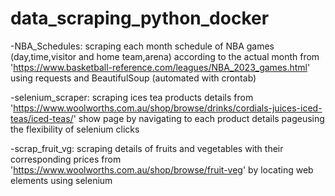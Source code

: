 # data_scraping_python_docker

-NBA_Schedules: scraping each month schedule of NBA games (day,time,visitor and home team,arena) according to the actual month from 'https://www.basketball-reference.com/leagues/NBA_2023_games.html' using requests and BeautifulSoup (automated with crontab)

-selenium_scraper: scraping ices tea products details from 'https://www.woolworths.com.au/shop/browse/drinks/cordials-juices-iced-teas/iced-teas/' show page by navigating to each product details pageusing the flexibility of selenium clicks

-scrap_fruit_vg: scraping details of fruits and vegetables with their corresponding prices from 'https://www.woolworths.com.au/shop/browse/fruit-veg' by locating web elements using selenium 
